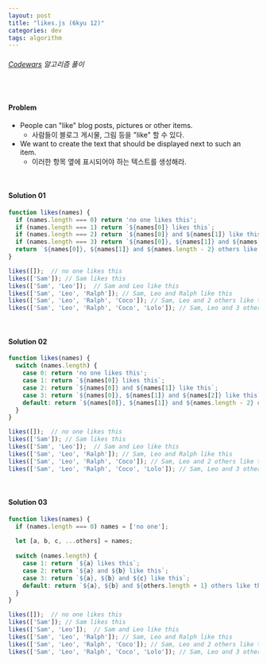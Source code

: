 ```yaml
---
layout: post
title: "likes.js (6kyu 12)"
categories: dev
tags: algorithm
---
```


###### [Codewars](https://www.codewars.com) 알고리즘 풀이

<br>

#### Problem

- People can "like" blog posts, pictures or other items.
  - 사람들이 블로그 게시물, 그림 등을 "like" 할 수 있다.
- We want to create the text that should be displayed next to such an item.
  - 이러한 항목 옆에 표시되어야 하는 텍스트를 생성해라.

<br>

#### Solution 01

```js
function likes(names) {
  if (names.length === 0) return 'no one likes this';
  if (names.length === 1) return `${names[0]} likes this`;
  if (names.length === 2) return `${names[0]} and ${names[1]} like this`;
  if (names.length === 3) return `${names[0]}, ${names[1]} and ${names[2]} like this`;
  return `${names[0]}, ${names[1]} and ${names.length - 2} others like this`;
}

likes([]);	// no one likes this
likes(['Sam']);	// Sam likes this
likes(['Sam', 'Leo']);	// Sam and Leo like this
likes(['Sam', 'Leo', 'Ralph']);	// Sam, Leo and Ralph like this
likes(['Sam', 'Leo', 'Ralph', 'Coco']);	// Sam, Leo and 2 others like this
likes(['Sam', 'Leo', 'Ralph', 'Coco', 'Lolo']);	// Sam, Leo and 3 others like this
```

<br>

#### Solution 02

```js
function likes(names) {
  switch (names.length) {
    case 0: return 'no one likes this';
    case 1: return `${names[0]} likes this`;
    case 2: return `${names[0]} and ${names[1]} like this`;
    case 3: return `${names[0]}, ${names[1]} and ${names[2]} like this`;
    default: return `${names[0]}, ${names[1]} and ${names.length - 2} others like this`;
  }
}

likes([]);	// no one likes this
likes(['Sam']);	// Sam likes this
likes(['Sam', 'Leo']);	// Sam and Leo like this
likes(['Sam', 'Leo', 'Ralph']);	// Sam, Leo and Ralph like this
likes(['Sam', 'Leo', 'Ralph', 'Coco']);	// Sam, Leo and 2 others like this
likes(['Sam', 'Leo', 'Ralph', 'Coco', 'Lolo']);	// Sam, Leo and 3 others like this
```

<br>

#### Solution 03

```js
function likes(names) {
  if (names.length === 0) names = ['no one'];
  
  let [a, b, c, ...others] = names;
  
  switch (names.length) {
    case 1: return `${a} likes this`;
    case 2: return `${a} and ${b} like this`;
    case 3: return `${a}, ${b} and ${c} like this`;
    default: return `${a}, ${b} and ${others.length + 1} others like this`;
  }
}

likes([]);	// no one likes this
likes(['Sam']);	// Sam likes this
likes(['Sam', 'Leo']);	// Sam and Leo like this
likes(['Sam', 'Leo', 'Ralph']);	// Sam, Leo and Ralph like this
likes(['Sam', 'Leo', 'Ralph', 'Coco']);	// Sam, Leo and 2 others like this
likes(['Sam', 'Leo', 'Ralph', 'Coco', 'Lolo']);	// Sam, Leo and 3 others like this
```

<br>